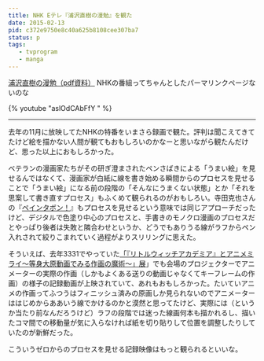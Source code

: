 ```yaml
---
title: NHK Eテレ『浦沢直樹の漫勉』を観た
date: 2015-02-13
pid: c372e9750e8c40a625b8108cee307ba7
status: p
tags:
   - tvprogram
   - manga
---
```


[浦沢直樹の漫勉（pdf資料）](http://www3.nhk.or.jp/pr/keiei/shiryou/soukyoku/2014/10/002.pdf)
NHKの番組ってちゃんとしたパーマリンクページないのな

{% youtube "aslOdCAbFfY " %}

***

去年の11月に放映してたNHKの特番をいまさら録画で観た。評判は聞こえてきてたけど絵を描かない人間が観てもおもしろいのかなーと思いながら観たんだけど、思った以上におもしろかった。

ベテランの漫画家たちがその研ぎ澄まされたペンさばきによる「うまい絵」を見せるんではなくて、漫画家が白紙に線を書き始める瞬間からのプロセスを見せることで「うまい絵」になる前の段階の「そんなにうまくない状態」とか「それを思案して書き直すプロセス」もふくめて観られるのがおもしろい。寺田克也さんの『[ペインタボン！](http://www.amazon.co.jp/exec/obidos/ASIN/494775222X/dotimpact-22/ref=nosim/)』もプロセスを見せるという意味では同じアプローチだったけど、デジタルで色塗り中心のプロセスと、手書きのモノクロ漫画のプロセスだとやっぱり後者は失敗と隣合わせというか、どうでもありうる線がラフからペン入れされて絞りこまれていく過程がよりスリリングに思えた。

そういえば、去年3331でやっていた[「『リトルウィッチアカデミア』とアニメミライ～等身大原動画でみる作画の魔術～」展](http://www.3331.jp/schedule/002301.html)」でも会場のプロジェクターでアニメーターの実際の作画（しかもよくある送りの動画じゃなくてキーフレームの作画）の様子の記録動画が上映されていて、あれもおもしろかった。たいていアニメの作画ってふつうはフィニッシュ済みの原画しか見られないのでアニメーターははじめからああいう線でかけるのかと漠然と思ってたけど、実際には（というか当たり前なんだろうけど）ラフの段階では迷った線画何本も描かれるし、描いたコマ間での移動量が気に入らなければ紙を切り貼りして位置を調整したりしていたのが新鮮だった。

こういうゼロからのプロセスを見せる記録映像はもっと観られるといいな。